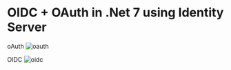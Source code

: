 # OIDC + OAuth in .Net 7 using Identity Server

oAuth
![oauth](https://user-images.githubusercontent.com/98230711/208268059-4f76ac64-c446-457e-a479-8f31cf565b5f.gif)

OIDC
![oidc](https://user-images.githubusercontent.com/98230711/208268068-c61966b2-a5d1-47ef-9646-d7afa1c5e245.gif)




